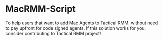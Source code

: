 # MacRMM-Script

To help users that want to add Mac Agents to Tactical RMM, without need to pay upfront for code signed agents. If this solution works for you, consider contributing to Tactical RMM project!